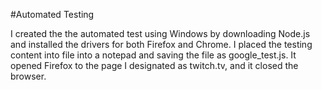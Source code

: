 #Automated Testing

I created the the automated test using Windows by downloading Node.js and installed the drivers for both Firefox and Chrome. I placed the testing content into file into a notepad and saving the file as google_test.js.  It opened Firefox to the page I designated as twitch.tv, and it closed the browser. 
